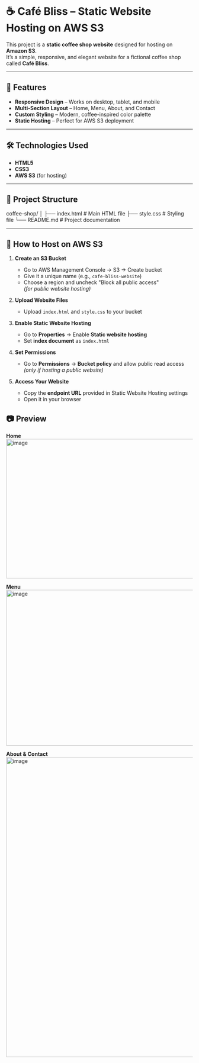 # ☕ Café Bliss – Static Website Hosting on AWS S3

This project is a **static coffee shop website** designed for hosting on **Amazon S3**.  
It’s a simple, responsive, and elegant website for a fictional coffee shop called **Café Bliss**.

---

## 📌 Features
- **Responsive Design** – Works on desktop, tablet, and mobile
- **Multi-Section Layout** – Home, Menu, About, and Contact
- **Custom Styling** – Modern, coffee-inspired color palette
- **Static Hosting** – Perfect for AWS S3 deployment

---

## 🛠️ Technologies Used
- **HTML5**
- **CSS3**
- **AWS S3** (for hosting)

---

## 📂 Project Structure

coffee-shop/
│
├── index.html # Main HTML file
├── style.css # Styling file
└── README.md # Project documentation


---

## 🚀 How to Host on AWS S3

1. **Create an S3 Bucket**
   - Go to AWS Management Console → S3 → Create bucket
   - Give it a unique name (e.g., `cafe-bliss-website`)
   - Choose a region and uncheck "Block all public access"  
     *(for public website hosting)*

2. **Upload Website Files**
   - Upload `index.html` and `style.css` to your bucket

3. **Enable Static Website Hosting**
   - Go to **Properties** → Enable **Static website hosting**
   - Set **index document** as `index.html`

4. **Set Permissions**
   - Go to **Permissions** → **Bucket policy** and allow public read access  
   *(only if hosting a public website)*

5. **Access Your Website**
   - Copy the **endpoint URL** provided in Static Website Hosting settings
   - Open it in your browser

## 📷 Preview

**Home**
<img width="951" height="377" alt="image" src="https://github.com/user-attachments/assets/5f00eaa3-704e-4e9e-a3bf-207441a2c25c" />

**Menu**
<img width="1897" height="421" alt="image" src="https://github.com/user-attachments/assets/b109c8ff-b833-4dbf-bed2-e367d2bf469c" />

**About & Contact**
<img width="1892" height="811" alt="image" src="https://github.com/user-attachments/assets/2bb54830-6cf3-4941-bb4c-da27f7066742" />
